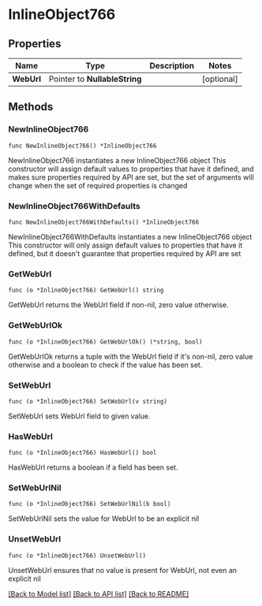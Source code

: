 # InlineObject766

## Properties

Name | Type | Description | Notes
------------ | ------------- | ------------- | -------------
**WebUrl** | Pointer to **NullableString** |  | [optional] 

## Methods

### NewInlineObject766

`func NewInlineObject766() *InlineObject766`

NewInlineObject766 instantiates a new InlineObject766 object
This constructor will assign default values to properties that have it defined,
and makes sure properties required by API are set, but the set of arguments
will change when the set of required properties is changed

### NewInlineObject766WithDefaults

`func NewInlineObject766WithDefaults() *InlineObject766`

NewInlineObject766WithDefaults instantiates a new InlineObject766 object
This constructor will only assign default values to properties that have it defined,
but it doesn't guarantee that properties required by API are set

### GetWebUrl

`func (o *InlineObject766) GetWebUrl() string`

GetWebUrl returns the WebUrl field if non-nil, zero value otherwise.

### GetWebUrlOk

`func (o *InlineObject766) GetWebUrlOk() (*string, bool)`

GetWebUrlOk returns a tuple with the WebUrl field if it's non-nil, zero value otherwise
and a boolean to check if the value has been set.

### SetWebUrl

`func (o *InlineObject766) SetWebUrl(v string)`

SetWebUrl sets WebUrl field to given value.

### HasWebUrl

`func (o *InlineObject766) HasWebUrl() bool`

HasWebUrl returns a boolean if a field has been set.

### SetWebUrlNil

`func (o *InlineObject766) SetWebUrlNil(b bool)`

 SetWebUrlNil sets the value for WebUrl to be an explicit nil

### UnsetWebUrl
`func (o *InlineObject766) UnsetWebUrl()`

UnsetWebUrl ensures that no value is present for WebUrl, not even an explicit nil

[[Back to Model list]](../README.md#documentation-for-models) [[Back to API list]](../README.md#documentation-for-api-endpoints) [[Back to README]](../README.md)



